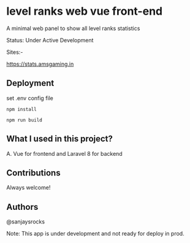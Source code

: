 # level ranks web vue front-end
A minimal web panel to show all level ranks statistics

Status: Under Active Development

Sites:-

https://stats.amsgaming.in

## Deployment
set .env config file

```
npm install
```

```
npm run build
```

## What I used in this project?
A. Vue for frontend and Laravel 8 for backend


## Contributions
Always welcome!

## Authors
@sanjaysrocks


Note: This app is under development and not ready for deploy in prod.
